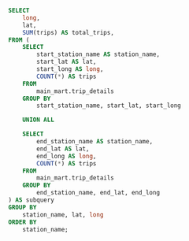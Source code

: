
```sql trips_agg
SELECT
    long,
    lat,
    SUM(trips) AS total_trips,
FROM (
    SELECT
        start_station_name AS station_name,
        start_lat AS lat,
        start_long AS long,
        COUNT(*) AS trips
    FROM
        main_mart.trip_details
    GROUP BY
        start_station_name, start_lat, start_long

    UNION ALL

    SELECT
        end_station_name AS station_name,
        end_lat AS lat,
        end_long AS long,
        COUNT(*) AS trips
    FROM
        main_mart.trip_details
    GROUP BY
        end_station_name, end_lat, end_long
) AS subquery
GROUP BY
    station_name, lat, long
ORDER BY
    station_name;
```

<script type="module">
   
const longValues = [];
const latValues = [];
const totalTripsValues = [];

const appendValuesToArrays = (obj) => {
  Object.entries(obj).forEach(([key, value]) => {
    const propertyType = typeof value;

    if (propertyType === 'object' && value !== null) {
      appendValuesToArrays(value);
    } else {
      switch (key) {
        case 'long':
          longValues.push(parseFloat(value.toFixed(4)));
          break;
        case 'lat':
          latValues.push(parseFloat(value.toFixed(4)));
          break;
        case 'total_trips':
          totalTripsValues.push(value);
          break;
      }
    }
  });
};

appendValuesToArrays(trips_agg);

longValues.sort();
latValues.sort();
totalTripsValues.sort();


const findMinMax = (arr) => {
  const min = Math.min(...arr);
  const max = Math.max(...arr);
  return { min, max };
};


const latRange = findMinMax(latValues);
const lonRange = findMinMax(longValues);
const gridStep = 0.0001;
const grid = [];

for (let lat = latRange.min; lat <= latRange.max; lat += gridStep) {
  for (let lon = lonRange.min; lon <= lonRange.max; lon += gridStep) {
    grid.push({ lat: parseFloat(lat.toFixed(4)), lon: parseFloat(lon.toFixed(4)), totalTrips: 0 });
  }
}


for (let c = 0; c < totalTripsValues.length; c++){
    const targetIndex = grid.findIndex((point) => point.lat === latValues[c] && point.lon === longValues[c]);

    if (targetIndex !== -1) {
        grid[targetIndex].totalTrips = totalTripsValues[c];
    }
}

function calculateDistance(lat1, lon1, lat2, lon2) {
  const R = 6371; // Radius of the Earth in kilometers
  const dLat = toRadians(lat2 - lat1);
  const dLon = toRadians(lon2 - lon1);
  const a =
    Math.sin(dLat / 2) * Math.sin(dLat / 2) +
    Math.cos(toRadians(lat1)) * Math.cos(toRadians(lat2)) * Math.sin(dLon / 2) * Math.sin(dLon / 2);
  const c = 2 * Math.atan2(Math.sqrt(a), Math.sqrt(1 - a));
  const distance = R * c; // Distance in kilometers

  return distance;
}

function toRadians(degrees) {
  return degrees * (Math.PI / 180);
}

const radius = 0.01; // Adjust the radius as needed
const constantFactor = 100; // Adjust the constant factor as needed

// Iterate through the grid
for (let i = 0; i < grid.length; i++) {
  const gridPoint = grid[i];

  // Check if totalTrips is zero
  if (gridPoint.totalTrips === 0) {
    let closestDistance = Number.MAX_VALUE;

    // Iterate through the stations to find the closest one
    for (let j = 0; j < latValues.length; j++) {
        const stationLat = latValues[j];
        const stationLon = longValues[j];
        const trips = totalTripsValues[j]
        const distance = calculateDistance(gridPoint.lat, gridPoint.lon, stationLat, stationLon);

        // Check if the distance is within the radius and closer than the previous closest
        if (distance <= radius && distance < closestDistance) {
            closestDistance = distance;
            // Update the totalTrips based on the distance and a constant factor
            gridPoint.totalTrips = Math.round(distance * constantFactor * trips);
      }
    }
  }
}

const uniqueLatSet = new Set(grid.map(point => point.lat));
const uniqueLonSet = new Set(grid.map(point => point.lon));

const latArray = Array.from(uniqueLatSet);
const lonArray = Array.from(uniqueLonSet);
const tripsArray = grid.map(point => [point.lon, point.lat, point.totalTrips]);

console.log('Lat Array:', latArray);
console.log('Lon Array:', lonArray);
console.log('Total Trips Array:', tripsArray);

// console.log(grid);
// const nonZeroTripsCount = grid.filter((point) => point.totalTrips !== 0).length;
// console.log(`Number of values in grid with non-zero totalTrips: ${nonZeroTripsCount}`);



let options = {
    tooltip: {},
    xAxis: {
        type: 'numeric',
        data: lonArray
    },
    yAxis: {
        type: 'numeric',
        data: latArray
    },
    visualMap: {
        min: 0,
        max: 200,
        calculable: true,
        realtime: false,
        inRange: {
        color: [
            '#313695',
            '#4575b4',
            '#74add1',
            '#abd9e9',
            '#e0f3f8',
            '#ffffbf',
            '#fee090',
            '#fdae61',
            '#f46d43',
            '#d73027',
            '#a50026'
        ]
        }
    },
    series: [
        {
        name: 'Gaussian',
        type: 'heatmap',
        data: tripsArray,
        emphasis: {
            itemStyle: {
            borderColor: '#333',
            borderWidth: 1
            }
        },
        progressive: 1000,
        animation: false
        }
    ]
}
</script>

<ECharts queryID=trips_agg data=trips_agg config={options}/>

